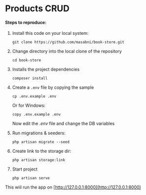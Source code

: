 # Products CRUD
#### Steps to reproduce:
1. Install this code on your local system:
     
    ```
    git clone https://github.com/masabni/book-store.git
    ```

2. Change directory into the local clone of the repository

    ```
    cd book-store
    ```

3. Installs the project dependencies

    ```
    composer install
    ```

4. Create a `.env` file by copying the sample

    ```
    cp .env.example .env
    ```
    
    Or for Windows:
    
    ```
    copy .env.example .env
    ```
    
    Now edit the *.env* file and change the DB variables
    
5. Run migrations & seeders:

    ```
    php artisan migrate --seed
    ```
    
6. Create link to the storage dir:

    ```
    php artisan storage:link
    ```
    
7. Start project

    ```
    php artisan serve
    ```
    
This wiil run the app on [http://127.0.0.1:8000](http://127.0.0.1:8000)

